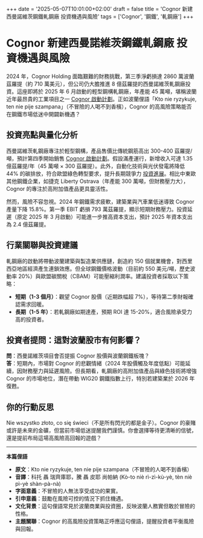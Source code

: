 +++
date = '2025-05-07T10:01:00+02:00'
draft = false
title = 'Cognor 新建西曼諾維茨鋼鐵軋鋼廠 投資機遇與風險'
tags = ['Cognor', '鋼鐵', '軋鋼廠']
+++

# Cognor 新建西曼諾維茨鋼鐵軋鋼廠 投資機遇與風險

2024 年，Cognor Holding 面臨艱難的財務挑戰，第三季淨虧損達 2860 萬波蘭茲羅提（約 710 萬美元），但公司仍大膽推進 8 億茲羅提的西曼諾維茨軋鋼廠投資。這座即將於 2025 年 6 月啟動的輕型鋼構軋鋼廠，年產能 45 萬噸，堪稱波蘭近年最昂貴的工業項目之一 [Cognor 啟動計劃](https://www.bankier.pl/wiadomosc/Cognor-zapowiedzial-rozruch-walcowni-w-Siemianowicach-Slaskich-na-czerwiec-2025-r-8936514.html)。正如波蘭俚語「Kto nie ryzykuje, ten nie pije szampana」（不冒險的人喝不到香檳），Cognor 的高風險策略能否在鋼鐵市場低迷中開闢新機遇？

## 投資亮點與量化分析

西曼諾維茨軋鋼廠專注於輕型鋼構，產品售價比傳統鋼筋高出 300-400 茲羅提/噸，預計第四季開始銷售 [Cognor 啟動計劃](https://www.bankier.pl/wiadomosc/Cognor-zapowiedzial-rozruch-walcowni-w-Siemianowicach-Slaskich-na-czerwiec-2025-r-8936514.html)。假設滿產運行，新增收入可達 1.35 億茲羅提/年（45 萬噸 × 300 茲羅提）。此外，自動化技術與光伏發電將降低 44% 的碳排放，符合歐盟綠色轉型要求，提升長期競爭力 [投資進展](https://investmap.pl/nowa-wielka-walcownia-w-woj-slaskim-prawie-gotowa.a313077)。相比中東歐其他鋼鐵企業，如捷克 Liberty Ostrava（年產能 300 萬噸，但財務壓力大），Cognor 的專注於高附加值產品更具靈活性。

然而，風險不容忽視。2024 年鋼鐵需求疲軟，建築業與汽車業低迷導致 Cognor 產量下降 15.8%。第一季 EBIT 虧損 793 萬茲羅提，顯示短期財務壓力。投資延遲（原定 2025 年 3 月啟動）可能進一步推高資本支出，預計 2025 年資本支出為 2.4 億茲羅提。

## 行業關聯與投資建議

軋鋼廠的啟動將帶動波蘭建築與製造業供應鏈，創造約 150 個就業機會，對西里西亞地區經濟產生連鎖效應。但全球鋼鐵價格波動（目前約 550 美元/噸，歷史波動率 20%）與歐盟碳關稅（CBAM）可能壓縮利潤率。建議投資者採取以下策略：

- **短期（1-3 個月）**：觀望 Cognor 股價（近期跌幅超 7%），等待第二季財報確認需求回暖。[](https://www.parkiet.com/wyniki-spolek/art41454891-cognor-postraszyl-strata-kurs-szuka-dna)
- **長期（1-5 年）**：若軋鋼廠如期達產，預期 ROI 達 15-20%，適合風險承受力高的投資者。

## 投資者提問：這對波蘭股市有何影響？

**問**：西曼諾維茨項目會否提振 Cognor 股價與波蘭鋼鐵板塊？  
**答**：短期內，市場對 Cognor 的悲觀情緒（2024 年股價觸及年度低點）可能延續，因財務壓力與延遲風險。但長期看，軋鋼廠的高附加值產品與綠色技術將增強 Cognor 的市場地位，潛在帶動 WIG20 鋼鐵指數上行，特別若建築業於 2026 年復甦。

## 你的行動反思

Nie wszystko złoto, co się świeci（不是所有閃光的都是金子）。Cognor 的豪賭或許是未來的金礦，但當前市場低迷提醒我們謹慎。你會選擇等待更清晰的信號，還是提前布局這場高風險高回報的遊戲？

---

**本篇俚語**

- **原文**：Kto nie ryzykuje, ten nie pije szampana（不冒險的人喝不到香檳）  
- **音譯**：科托 聶 瑞齊庫耶，騰 聶 皮耶 尚帕納 (Kò-to niè rì-zì-kù-yè, tèn niè pì-yè shàn-pà-nà)  
- **字面意義**：不冒險的人無法享受成功的果實。  
- **引申意義**：鼓勵在風險可控的情況下抓住機遇。  
- **文化背景**：這句俚語常見於波蘭商業與投資圈，反映波蘭人務實但敢於冒險的性格。  
- **主題關聯**：Cognor 的高風險投資策略正呼應這句俚語，提醒投資者平衡風險與回報。